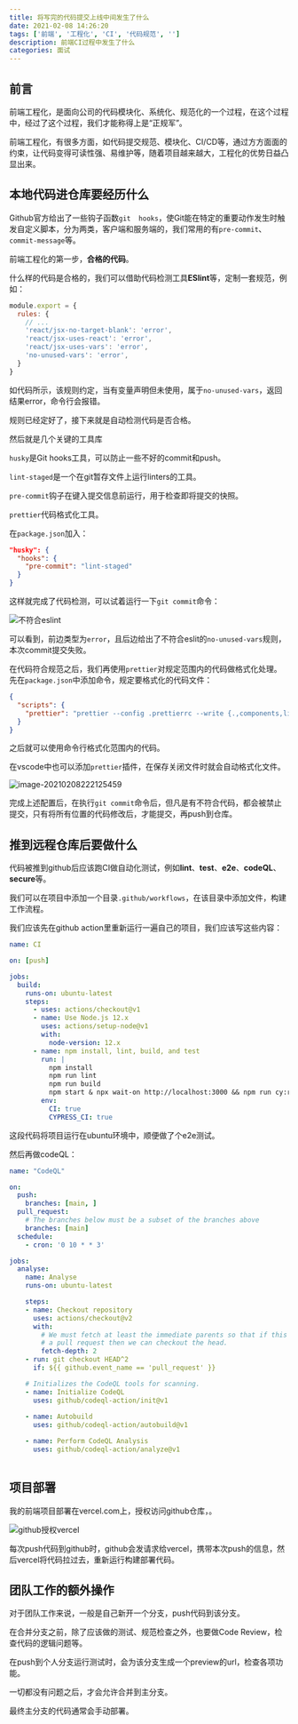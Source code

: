 ```yaml
---
title: 将写完的代码提交上线中间发生了什么
date: 2021-02-08 14:26:20
tags: ['前端', '工程化', 'CI', '代码规范', '']
description: 前端CI过程中发生了什么
categories: 面试
---
```


## 前言

前端工程化，是面向公司的代码模块化、系统化、规范化的一个过程，在这个过程中，经过了这个过程，我们才能称得上是“正规军”。

前端工程化，有很多方面，如代码提交规范、模块化、CI/CD等，通过方方面面的约束，让代码变得可读性强、易维护等，随着项目越来越大，工程化的优势日益凸显出来。

## 本地代码进仓库要经历什么

Github官方给出了一些钩子函数`git  hooks`，使Git能在特定的重要动作发生时触发自定义脚本，分为两类，客户端和服务端的，我们常用的有`pre-commit`、`commit-message`等。

前端工程化的第一步，**合格的代码**。

什么样的代码是合格的，我们可以借助代码检测工具**ESlint**等，定制一套规范，例如：

``` js
module.export = {
  rules: {
    // ... 
    'react/jsx-no-target-blank': 'error',
    'react/jsx-uses-react': 'error',
    'react/jsx-uses-vars': 'error',
    'no-unused-vars': 'error',
  }
}
```

如代码所示，该规则约定，当有变量声明但未使用，属于`no-unused-vars`，返回结果error，命令行会报错。

规则已经定好了，接下来就是自动检测代码是否合格。

然后就是几个关键的工具库

`husky`是Git hooks工具，可以防止一些不好的commit和push。

`lint-staged`是一个在git暂存文件上运行linters的工具。

`pre-commit`钩子在键入提交信息前运行，用于检查即将提交的快照。

`prettier`代码格式化工具。

在`package.json`加入：

``` json
"husky": {
  "hooks": {
    "pre-commit": "lint-staged"
  }
}
```

这样就完成了代码检测，可以试着运行一下`git commit`命令：

![不符合eslint](image-20210208184151651.png)

可以看到，前边类型为`error`，且后边给出了不符合eslit的`no-unused-vars`规则，本次commit提交失败。

在代码符合规范之后，我们再使用`prettier`对规定范围内的代码做格式化处理。先在`package.json`中添加命令，规定要格式化的代码文件：

``` json
{
  "scripts": {
  	"prettier": "prettier --config .prettierrc --write {.,components,lib,pages}/*.js {components,lib,pages}/**/*.js",
  }
}
```

之后就可以使用命令行格式化范围内的代码。

在vscode中也可以添加`prettier`插件，在保存关闭文件时就会自动格式化文件。

![image-20210208222125459](image-20210208222125459.png)



完成上述配置后，在执行`git commit`命令后，但凡是有不符合代码，都会被禁止提交，只有将所有位置的代码修改后，才能提交，再push到仓库。

## 推到远程仓库后要做什么

代码被推到github后应该跑CI做自动化测试，例如**lint**、**test**、**e2e**、**codeQL**、**secure**等。

我们可以在项目中添加一个目录`.github/workflows`，在该目录中添加文件，构建工作流程。

我们应该先在github action里重新运行一遍自己的项目，我们应该写这些内容：

``` yaml
name: CI

on: [push]

jobs:
  build:
    runs-on: ubuntu-latest
    steps:
      - uses: actions/checkout@v1
      - name: Use Node.js 12.x
        uses: actions/setup-node@v1
        with:
          node-version: 12.x
      - name: npm install, lint, build, and test
        run: |
          npm install
          npm run lint
          npm run build
          npm start & npx wait-on http://localhost:3000 && npm run cy:run -- --config baseUrl=http://localhost:3000
        env:
          CI: true
          CYPRESS_CI: true
```

这段代码将项目运行在ubuntu环境中，顺便做了个e2e测试。

然后再做codeQL：

``` yaml
name: "CodeQL"

on:
  push:
    branches: [main, ]
  pull_request:
    # The branches below must be a subset of the branches above
    branches: [main]
  schedule:
    - cron: '0 10 * * 3'

jobs:
  analyse:
    name: Analyse
    runs-on: ubuntu-latest

    steps:
    - name: Checkout repository
      uses: actions/checkout@v2
      with:
        # We must fetch at least the immediate parents so that if this is
        # a pull request then we can checkout the head.
        fetch-depth: 2
    - run: git checkout HEAD^2
      if: ${{ github.event_name == 'pull_request' }}

    # Initializes the CodeQL tools for scanning.
    - name: Initialize CodeQL
      uses: github/codeql-action/init@v1
     
    - name: Autobuild
      uses: github/codeql-action/autobuild@v1

    - name: Perform CodeQL Analysis
      uses: github/codeql-action/analyze@v1
      
```

## 项目部署

我的前端项目部署在vercel.com上，授权访问github仓库，。

![github授权vercel](image-20210208233022844.png)

每次push代码到github时，github会发请求给vercel，携带本次push的信息，然后vercel将代码拉过去，重新运行构建部署代码。

## 团队工作的额外操作

对于团队工作来说，一般是自己新开一个分支，push代码到该分支。

在合并分支之前，除了应该做的测试、规范检查之外，也要做Code Review，检查代码的逻辑问题等。

在push到个人分支运行测试时，会为该分支生成一个preview的url，检查各项功能。

一切都没有问题之后，才会允许合并到主分支。

最终主分支的代码通常会手动部署。



